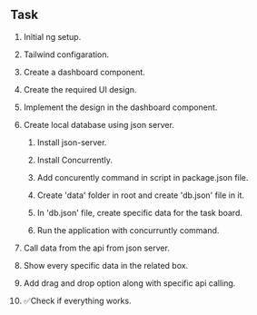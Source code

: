 ## Task

1. Initial ng setup.

2. Tailwind configaration.

3. Create a dashboard component.

4. Create the required UI design.

5. Implement the design in the dashboard component.

6. Create local database using json server.

   1. Install json-server.

   2. Install Concurrently.

   3. Add concurently command in script in package.json file.

   4. Create 'data' folder in root and create 'db.json' file in it.

   5. In 'db.json' file, create specific data  for the task board.

   6. Run the application with concurruntly command.

8. Call data from the api from json server.

9. Show every specific data in the related box.

10. Add drag and drop option along with specific api calling.

11. ✅Check if everything works.
